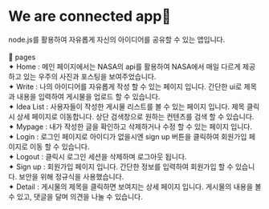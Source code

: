 # We are connected app💫

node.js를 활용하여 자유롭게 자신의 아이디어를 공유할 수 있는 앱입니다.<br />
<br />
📌 pages<br />
✦ Home : 메인 페이지에서는 NASA의 api를 활용하여 NASA에서 매일 다르게 제공하고 있는 우주의 사진과 포스팅을 보여주었습니다.<br />
✦ Write : 나의 아이디어를 자유롭게 작성 할 수 있는 페이지 입니다. 간단한 ui로 제목과 내용을 입력하여 게시물을 업로드 할 수 있습니다.<br />
✦ Idea List : 사용자들이 작성한 게시물 리스트를 볼 수 있는 페이지 입니다. 제목 클릭시 상세 페이지로 이동합니다. 상단 검색창으로 원하는 컨텐츠를 검색 할 수 있습니다.<br />
✦ Mypage : 내가 작성한 글을 확인하고 삭제하거나 수정 할 수 있는 페이지 입니다.<br />
✦ Login : 로그인 페이지로 아이디가 없을시엔 sign up 버튼을 클릭하여 회원가입 페이지로 이동 할 수 있습니다.<br />
✦ Logout : 클릭시 로그인 세션을 삭제하며 로그아웃 됩니다.<br />
✦ Sign up : 회원가입 페이지 입니다. 간단한 정보를 입력하여 회원가입 할 수 있습니다. 보안을 위해 정규식을 사용했습니다.<br />
✦ Detail : 게시물의 제목을 클릭하면 보여지는 상세 페이지 입니다. 게시물의 내용을 볼 수 있고, 댓글을 달며 의견을 나눌 수 있습니다.<br />

